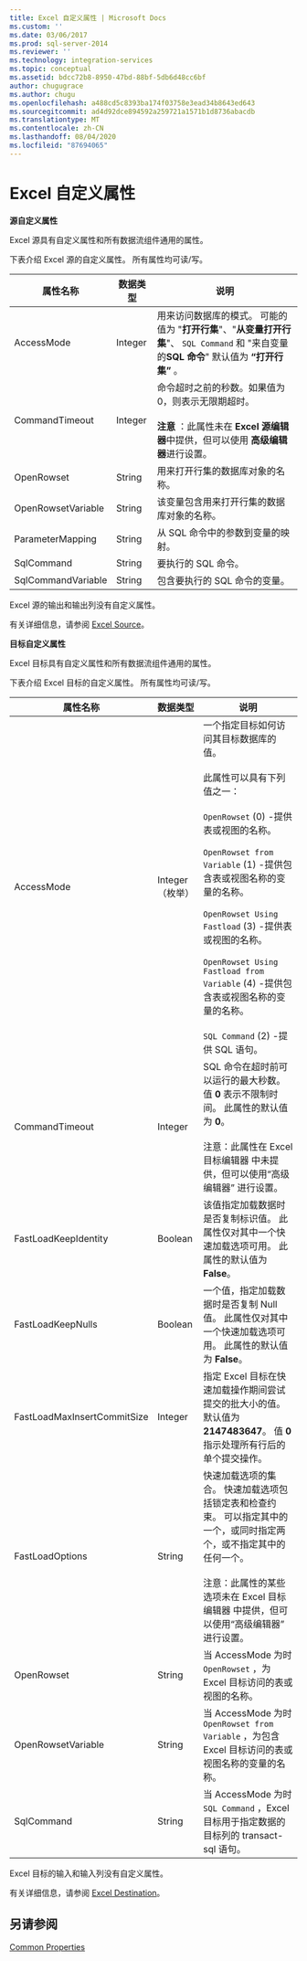 ```yaml
---
title: Excel 自定义属性 | Microsoft Docs
ms.custom: ''
ms.date: 03/06/2017
ms.prod: sql-server-2014
ms.reviewer: ''
ms.technology: integration-services
ms.topic: conceptual
ms.assetid: bdcc72b8-8950-47bd-88bf-5db6d48cc6bf
author: chugugrace
ms.author: chugu
ms.openlocfilehash: a488cd5c8393ba174f03758e3ead34b8643ed643
ms.sourcegitcommit: ad4d92dce894592a259721a1571b1d8736abacdb
ms.translationtype: MT
ms.contentlocale: zh-CN
ms.lasthandoff: 08/04/2020
ms.locfileid: "87694065"
---
```

# <a name="excel-custom-properties"></a>Excel 自定义属性
  **源自定义属性**  
  
 Excel 源具有自定义属性和所有数据流组件通用的属性。  
  
 下表介绍 Excel 源的自定义属性。 所有属性均可读/写。  
  
|属性名称|数据类型|说明|  
|-------------------|---------------|-----------------|  
|AccessMode|Integer|用来访问数据库的模式。 可能的值为 "**打开行集**"、"**从变量打开行集**"、 `SQL Command` 和 "来自变量的**SQL 命令**" 默认值为 **“打开行集”** 。|  
|CommandTimeout|Integer|命令超时之前的秒数。如果值为 0，则表示无限期超时。<br /><br /> **注意** ：此属性未在 **Excel 源编辑器**中提供，但可以使用 **高级编辑器**进行设置。|  
|OpenRowset|String|用来打开行集的数据库对象的名称。|  
|OpenRowsetVariable|String|该变量包含用来打开行集的数据库对象的名称。|  
|ParameterMapping|String|从 SQL 命令中的参数到变量的映射。|  
|SqlCommand|String|要执行的 SQL 命令。|  
|SqlCommandVariable|String|包含要执行的 SQL 命令的变量。|  
  
 Excel 源的输出和输出列没有自定义属性。  
  
 有关详细信息，请参阅 [Excel Source](excel-source.md)。  
  
 **目标自定义属性**  
  
 Excel 目标具有自定义属性和所有数据流组件通用的属性。  
  
 下表介绍 Excel 目标的自定义属性。 所有属性均可读/写。  
  
|属性名称|数据类型|说明|  
|-------------------|---------------|-----------------|  
|AccessMode|Integer（枚举）|一个指定目标如何访问其目标数据库的值。<br /><br /> 此属性可以具有下列值之一：<br /><br /> `OpenRowset` (0) -提供表或视图的名称。<br /><br /> `OpenRowset from Variable` (1) -提供包含表或视图名称的变量的名称。<br /><br /> `OpenRowset Using Fastload` (3) -提供表或视图的名称。<br /><br /> `OpenRowset Using Fastload from Variable` (4) -提供包含表或视图名称的变量的名称。<br /><br /> `SQL Command` (2) -提供 SQL 语句。|  
|CommandTimeout|Integer|SQL 命令在超时前可以运行的最大秒数。值 **0** 表示不限制时间。 此属性的默认值为 **0**。<br /><br /> 注意：此属性在 Excel 目标编辑器  中未提供，但可以使用“高级编辑器”  进行设置。|  
|FastLoadKeepIdentity|Boolean|该值指定加载数据时是否复制标识值。 此属性仅对其中一个快速加载选项可用。 此属性的默认值为 **False**。|  
|FastLoadKeepNulls|Boolean|一个值，指定加载数据时是否复制 Null 值。 此属性仅对其中一个快速加载选项可用。 此属性的默认值为 **False**。|  
|FastLoadMaxInsertCommitSize|Integer|指定 Excel 目标在快速加载操作期间尝试提交的批大小的值。 默认值为 **2147483647**。 值 **0** 指示处理所有行后的单个提交操作。|  
|FastLoadOptions|String|快速加载选项的集合。 快速加载选项包括锁定表和检查约束。 可以指定其中的一个，或同时指定两个，或不指定其中的任何一个。<br /><br /> 注意：此属性的某些选项未在 Excel 目标编辑器  中提供，但可以使用“高级编辑器”  进行设置。|  
|OpenRowset|String|当 AccessMode 为时 `OpenRowset` ，为 Excel 目标访问的表或视图的名称。|  
|OpenRowsetVariable|String|当 AccessMode 为时 `OpenRowset from Variable` ，为包含 Excel 目标访问的表或视图名称的变量的名称。|  
|SqlCommand|String|当 AccessMode 为时 `SQL Command` ，Excel 目标用于指定数据的目标列的 transact-sql 语句。|  
  
 Excel 目标的输入和输入列没有自定义属性。  
  
 有关详细信息，请参阅 [Excel Destination](excel-destination.md)。  
  
## <a name="see-also"></a>另请参阅  
 [Common Properties](../common-properties.md)  
  
  
